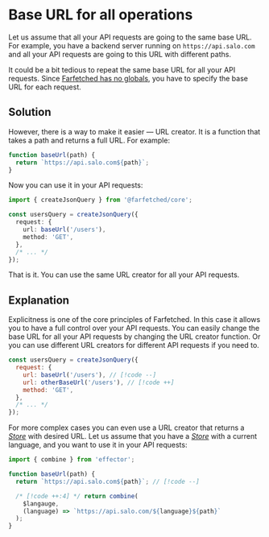 # Base URL for all operations

Let us assume that all your API requests are going to the same base URL. For example, you have a backend server running on `https://api.salo.com` and all your API requests are going to this URL with different paths.

It could be a bit tedious to repeat the same base URL for all your API requests. Since [Farfetched has no globals](/statements/no_globals), you have to specify the base URL for each request.

## Solution

However, there is a way to make it easier — URL creator. It is a function that takes a path and returns a full URL. For example:

```ts
function baseUrl(path) {
  return `https://api.salo.com${path}`;
}
```

Now you can use it in your API requests:

```ts
import { createJsonQuery } from '@farfetched/core';

const usersQuery = createJsonQuery({
  request: {
    url: baseUrl('/users'),
    method: 'GET',
  },
  /* ... */
});
```

That is it. You can use the same URL creator for all your API requests.

## Explanation

Explicitness is one of the core principles of Farfetched. In this case it allows you to have a full control over your API requests. You can easily change the base URL for all your API requests by changing the URL creator function. Or you can use different URL creators for different API requests if you need to.

```js
const usersQuery = createJsonQuery({
  request: {
    url: baseUrl('/users'), // [!code --]
    url: otherBaseUrl('/users'), // [!code ++]
    method: 'GET',
  },
  /* ... */
});
```

For more complex cases you can even use a URL creator that returns a [_Store_](https://effector.dev/docs/api/effector/store) with desired URL. Let us assume that you have a [_Store_](https://effector.dev/docs/api/effector/store) with a current language, and you want to use it in your API requests:

```ts
import { combine } from 'effector';

function baseUrl(path) {
  return `https://api.salo.com${path}`; // [!code --]

  /* [!code ++:4] */ return combine(
    $langauge,
    (language) => `https://api.salo.com/${language}${path}`
  );
}
```

